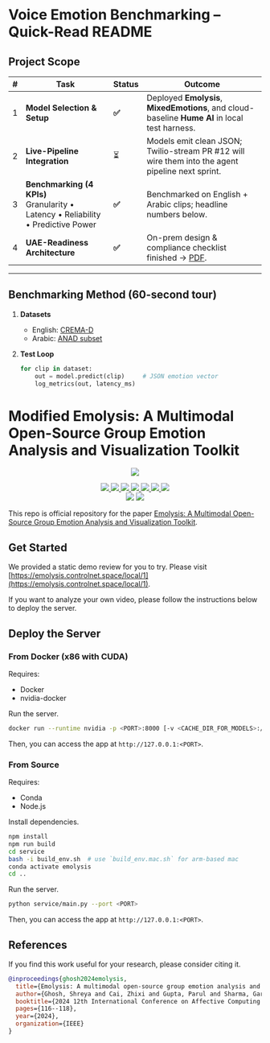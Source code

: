 # Voice Emotion Benchmarking – Quick-Read README

## Project Scope

| # | Task | Status | Outcome |
|---|------|--------|---------|
| 1 | **Model Selection & Setup** | **✅** | Deployed **Emolysis**, **MixedEmotions**, and cloud-baseline **Hume AI** in local test harness. |
| 2 | **Live-Pipeline Integration** | ⏳ | Models emit clean JSON; Twilio-stream PR #12 will wire them into the agent pipeline next sprint. |
| 3 | **Benchmarking (4 KPIs)**<br>Granularity • Latency • Reliability • Predictive Power | **✅** | Benchmarked on English + Arabic clips; headline numbers below. |
| 4 | **UAE-Readiness Architecture** | **✅** | On-prem design & compliance checklist finished → [PDF](docs/UAE_architecture.pdf). |

---

## Benchmarking Method (60-second tour)

1. **Datasets**  
   - English: [CREMA-D](https://github.com/CheyneyComputerScience/CREMA-D)  
   - Arabic: [ANAD subset](https://github.com/jim-schwoebel/voice_datasets)

2. **Test Loop**

   ```python
   for clip in dataset:
       out = model.predict(clip)     # JSON emotion vector
       log_metrics(out, latency_ms)

# Modified Emolysis: A Multimodal Open-Source Group Emotion Analysis and Visualization Toolkit

<div align="center">
    <img src="assets/emolysis.webp">
    <p></p>
</div>

<div align="center">
    <a href="https://github.com/ControlNet/emolysis/issues">
        <img src="https://img.shields.io/github/issues/ControlNet/emolysis?style=flat-square">
    </a>
    <a href="https://github.com/ControlNet/emolysis/network/members">
        <img src="https://img.shields.io/github/forks/ControlNet/emolysis?style=flat-square">
    </a>
    <a href="https://github.com/ControlNet/emolysis/stargazers">
        <img src="https://img.shields.io/github/stars/ControlNet/emolysis?style=flat-square">
    </a>
    <a href="https://github.com/ControlNet/emolysis/blob/master/LICENSE">
        <img src="https://img.shields.io/github/license/ControlNet/emolysis?style=flat-square">
    </a>
    <a href="https://arxiv.org/abs/2305.05255">
        <img src="https://img.shields.io/badge/arXiv-2305.05255-b31b1b?style=flat-square">
    </a>
    <a href="https://hub.docker.com/r/controlnet/emolysis">
        <img src="https://img.shields.io/docker/image-size/controlnet/emolysis?style=flat-square&logo=docker&label=Docker">
    </a>
    <a href="https://huggingface.co/ControlNet/emolysis">
        <img src="https://img.shields.io/badge/huggingface-model-FFD21E?style=flat-square&logo=huggingface">
    </a>
</div>

<div align="center">
    <a href="https://github.com/ControlNet/emolysis/actions"><img src="https://img.shields.io/github/actions/workflow/status/ControlNet/emolysis/server-test.yaml?branch=master&label=test&style=flat-square"></a>
    <a href="https://github.com/ControlNet/emolysis/actions"><img src="https://img.shields.io/github/actions/workflow/status/ControlNet/emolysis/build.yaml?branch=master&label=build&style=flat-square"></a>
</div>

This repo is official repository for the paper [Emolysis: A Multimodal Open-Source Group Emotion Analysis and Visualization Toolkit](https://ieeexplore.ieee.org/abstract/document/10970223).

## Get Started

We provided a static demo review for you to try. Please visit [https://emolysis.controlnet.space/local/1](https://emolysis.controlnet.space/local/1).

If you want to analyze your own video, please follow the instructions below to deploy the server.

## Deploy the Server

### From Docker (x86 with CUDA)

Requires:
- Docker
- nvidia-docker

Run the server.
```bash
docker run --runtime nvidia -p <PORT>:8000 [-v <CACHE_DIR_FOR_MODELS>:/app/checkpoints] --name emolysis controlnet/emolysis
```

Then, you can access the app at `http://127.0.0.1:<PORT>`.

### From Source

Requires:
- Conda
- Node.js

Install dependencies.
```bash
npm install
npm run build
cd service
bash -i build_env.sh  # use `build_env.mac.sh` for arm-based mac
conda activate emolysis
cd ..
```

Run the server.
```bash
python service/main.py --port <PORT>
```

Then, you can access the app at `http://127.0.0.1:<PORT>`.

## References

If you find this work useful for your research, please consider citing it.
```bibtex
@inproceedings{ghosh2024emolysis,
  title={Emolysis: A multimodal open-source group emotion analysis and visualization toolkit},
  author={Ghosh, Shreya and Cai, Zhixi and Gupta, Parul and Sharma, Garima and Dhall, Abhinav and Hayat, Munawar and Gedeon, Tom},
  booktitle={2024 12th International Conference on Affective Computing and Intelligent Interaction Workshops and Demos (ACIIW)},
  pages={116--118},
  year={2024},
  organization={IEEE}
}
```

